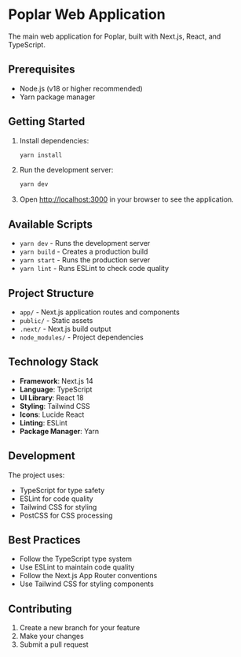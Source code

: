 # Poplar Web Application

The main web application for Poplar, built with Next.js, React, and TypeScript.

## Prerequisites

- Node.js (v18 or higher recommended)
- Yarn package manager

## Getting Started

1. Install dependencies:
   ```bash
   yarn install
   ```

2. Run the development server:
   ```bash
   yarn dev
   ```

3. Open [http://localhost:3000](http://localhost:3000) in your browser to see the application.

## Available Scripts

- `yarn dev` - Runs the development server
- `yarn build` - Creates a production build
- `yarn start` - Runs the production server
- `yarn lint` - Runs ESLint to check code quality

## Project Structure

- `app/` - Next.js application routes and components
- `public/` - Static assets
- `.next/` - Next.js build output
- `node_modules/` - Project dependencies

## Technology Stack

- **Framework**: Next.js 14
- **Language**: TypeScript
- **UI Library**: React 18
- **Styling**: Tailwind CSS
- **Icons**: Lucide React
- **Linting**: ESLint
- **Package Manager**: Yarn

## Development

The project uses:
- TypeScript for type safety
- ESLint for code quality
- Tailwind CSS for styling
- PostCSS for CSS processing

## Best Practices

- Follow the TypeScript type system
- Use ESLint to maintain code quality
- Follow the Next.js App Router conventions
- Use Tailwind CSS for styling components

## Contributing

1. Create a new branch for your feature
2. Make your changes
3. Submit a pull request
